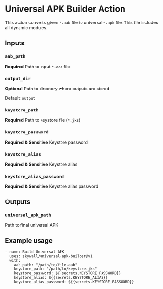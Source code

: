 # Universal APK Builder Action

This action converts given `*.aab` file to universal `*.apk` file. This file includes all 
dynamic modules.

## Inputs

### `aab_path`

**Required** Path to input `*.aab` file

### `output_dir`

**Optional** Path to directory where outputs are stored

Default: `output`

### `keystore_path`

**Required** Path to keystore file (`*.jks`)

### `keystore_password`

**Required & Sensitive** Keystore password

### `keystore_alias`

**Required & Sensitive** Keystore alias

### `keystore_alias_password`

**Required & Sensitive** Keystore alias password

## Outputs

### `universal_apk_path`

Path to final universal APK

## Example usage

```
- name: Build Universal APK
  uses: skywall/universal-apk-builder@v1
  with:
    aab_path: "/path/to/file.aab"
    keystore_path: "/path/to/keystore.jks"
    keystore_password: ${{secrets.KEYSTORE_PASSWORD}}
    keystore_alias: ${{secrets.KEYSTORE_ALIAS}}
    keystore_alias_password: ${{secrets.KEYSTORE_PASSWORD}}
```
